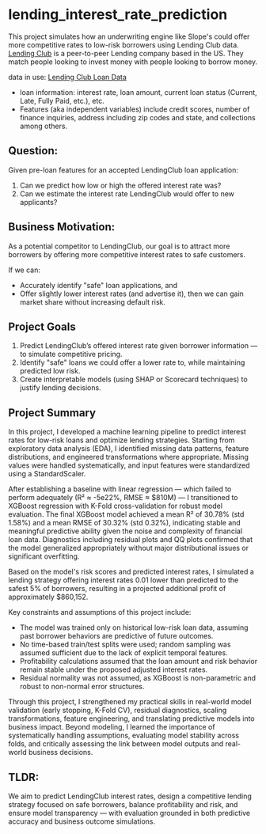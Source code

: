 # lending_interest_rate_prediction

This project simulates how an underwriting engine like Slope's could offer more competitive rates to low-risk borrowers using Lending Club data. [Lending Club](https://www.lendingclub.com/personal-deposits) is a peer-to-peer Lending company based in the US. They match people looking to invest money with people looking to borrow money. 

data in use: [Lending Club Loan Data](https://www.openintro.org/data/index.php?data=loans_full_schema)
- loan information: interest rate, loan amount, current loan status (Current, Late, Fully Paid, etc.), etc. 
- Features (aka independent variables) include credit scores, number of finance inquiries, address including zip codes and state, and collections among others.


## Question:

Given pre-loan features for an accepted LendingClub loan application:
1. Can we predict how low or high the offered interest rate was?
2. Can we estimate the interest rate LendingClub would offer to new applicants?

## Business Motivation:

As a potential competitor to LendingClub, our goal is to attract more borrowers by offering more competitive interest rates to safe customers.

If we can:
- Accurately identify "safe" loan applications, and
- Offer slightly lower interest rates (and advertise it),
then we can gain market share without increasing default risk.

## Project Goals
1. Predict LendingClub’s offered interest rate given borrower information — to simulate competitive pricing.
2. Identify "safe" loans we could offer a lower rate to, while maintaining predicted low risk.
3. Create interpretable models (using SHAP or Scorecard techniques) to justify lending decisions.

## Project Summary
In this project, I developed a machine learning pipeline to predict interest rates for low-risk loans and optimize lending strategies. Starting from exploratory data analysis (EDA), I identified missing data patterns, feature distributions, and engineered transformations where appropriate. Missing values were handled systematically, and input features were standardized using a StandardScaler.

After establishing a baseline with linear regression — which failed to perform adequately (R² ≈ -5e22%, RMSE ≈ $810M) — I transitioned to XGBoost regression with K-Fold cross-validation for robust model evaluation. The final XGBoost model achieved a mean R² of 30.78% (std 1.58%) and a mean RMSE of 30.32% (std 0.32%), indicating stable and meaningful predictive ability given the noise and complexity of financial loan data. Diagnostics including residual plots and QQ plots confirmed that the model generalized appropriately without major distributional issues or significant overfitting.

Based on the model's risk scores and predicted interest rates, I simulated a lending strategy offering interest rates 0.01 lower than predicted to the safest 5% of borrowers, resulting in a projected additional profit of approximately $860,152.

Key constraints and assumptions of this project include:

- The model was trained only on historical low-risk loan data, assuming past borrower behaviors are predictive of future outcomes.
- No time-based train/test splits were used; random sampling was assumed sufficient due to the lack of explicit temporal features.
- Profitability calculations assumed that the loan amount and risk behavior remain stable under the proposed adjusted interest rates.
- Residual normality was not assumed, as XGBoost is non-parametric and robust to non-normal error structures.

Through this project, I strengthened my practical skills in real-world model validation (early stopping, K-Fold CV), residual diagnostics, scaling transformations, feature engineering, and translating predictive models into business impact. Beyond modeling, I learned the importance of systematically handling assumptions, evaluating model stability across folds, and critically assessing the link between model outputs and real-world business decisions.

## TLDR:
We aim to predict LendingClub interest rates, design a competitive lending strategy focused on safe borrowers, balance profitability and risk, and ensure model transparency — with evaluation grounded in both predictive accuracy and business outcome simulations. 
